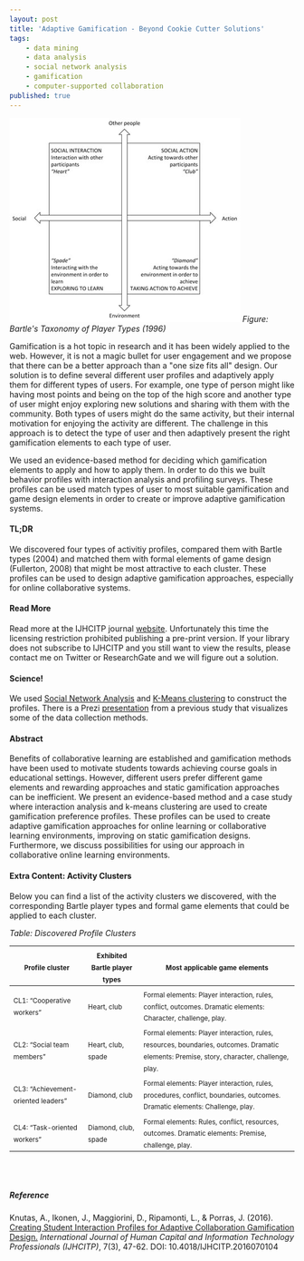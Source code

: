 ```yaml
---
layout: post
title: 'Adaptive Gamification - Beyond Cookie Cutter Solutions'
tags:
    - data mining
    - data analysis
    - social network analysis
    - gamification
    - computer-supported collaboration
published: true
---
```


![Figure: Bartle's Player Profiles](/assets/img/2016-08-24-adaptive-gamification-half.jpg)
*Figure: Bartle's Taxonomy of Player Types (1996)*

Gamification is a hot topic in research and it has been widely applied to the web. However, it is not a magic bullet for user engagement and we propose that there can be a better approach than a "one size fits all" design. Our solution is to define several different user profiles and adaptively apply them for different types of users. For example, one type of person might like having most points and being on the top of the high score and another type of user might enjoy exploring new solutions and sharing with them with the community. Both types of users might do the same activity, but their internal motivation for enjoying the activity are different. The challenge in this approach is to detect the type of user and then adaptively present the right gamification elements to each type of user.

We used an evidence-based method for deciding which gamification elements to apply and how to apply them. In order to do this we built behavior profiles with interaction analysis and profiling surveys. These profiles can be used match types of user to most suitable gamification and game design elements in order to create or improve adaptive gamification systems.

#### TL;DR
We discovered four types of activitiy profiles, compared them with Bartle types (2004) and matched them with formal elements of game design (Fullerton, 2008) that might be most attractive to each cluster. These profiles can be used to design adaptive gamification approaches, especially for online collaborative systems.

#### Read More
Read more at the IJHCITP journal [website](http://www.igi-global.com/article/creating-student-interaction-profiles-for-adaptive-collaboration-gamification-design/160726). Unfortunately this time the licensing restriction prohibited publishing a pre-print version. If your library does not subscribe to IJHCITP and you still want to view the results, please contact me on Twitter or ResearchGate and we will figure out a solution.

#### Science!
We used [Social Network Analysis](https://en.wikipedia.org/wiki/Social_network_analysis) and [K-Means clustering](https://en.wikipedia.org/wiki/K-means_clustering) to construct the profiles. There is a Prezi [presentation](http://goo.gl/loaU9Z) from a previous study that visualizes some of the data collection methods.

#### Abstract
Benefits of collaborative learning are established and gamification methods have been used to motivate students towards achieving course goals in educational settings. However, different users prefer different game elements and rewarding approaches and static gamification approaches can be inefficient. We present an evidence-based method and a case study where interaction analysis and k-means clustering are used to create gamification preference profiles. These profiles can be used to create adaptive gamification approaches for online learning or collaborative learning environments, improving on static gamification designs. Furthermore, we discuss possibilities for using our approach in collaborative online learning environments. 

#### Extra Content: Activity Clusters
Below you can find a list of the activity clusters we discovered, with the corresponding Bartle player types and formal game elements that could be applied to each cluster.

*Table: Discovered Profile Clusters*

|   <sub> Profile cluster </sub>                        |    <sub> Exhibited Bartle player types </sub>    |   <sub> Most applicable game elements </sub>                                                                                                                        |
|-------------------------------------------|-------------------------------------|---------------------------------------------------------------------------------------------------------------------------------------------------------|
|    <sub>CL1: “Cooperative workers”</sub>             |    <sub>Heart, club</sub>                      |    <sub>Formal elements: Player interaction, rules,   conflict, outcomes.   Dramatic elements: Character, challenge, play. </sub>                                   |
|    <sub>CL2: “Social team members”</sub>             |    <sub>Heart, club, spade</sub>               |    <sub>Formal elements: Player interaction, rules,   resources, boundaries, outcomes.   Dramatic elements: Premise, story, character,   challenge, play. </sub>   |
|    <sub>CL3: “Achievement-oriented leaders”</sub>    |    <sub>Diamond, club</sub>                    |    <sub>Formal elements: Player interaction, rules,   procedures, conflict, boundaries, outcomes.   Dramatic elements: Challenge, play. </sub>                      |
|    <sub>CL4: “Task-oriented workers”</sub>           |    <sub>Diamond, club, spade</sub>             |    <sub>Formal elements: Rules, conflict, resources,   outcomes.   Dramatic elements: Premise, challenge, play. </sub>                                              |

<br/>
<br/>

##### Reference
Knutas, A., Ikonen, J., Maggiorini, D., Ripamonti, L., & Porras, J. (2016). [Creating Student Interaction Profiles for Adaptive Collaboration Gamification Design.](http://www.igi-global.com/article/creating-student-interaction-profiles-for-adaptive-collaboration-gamification-design/160726) *International Journal of Human Capital and Information Technology Professionals (IJHCITP)*, 7(3), 47-62. DOI: 10.4018/IJHCITP.2016070104